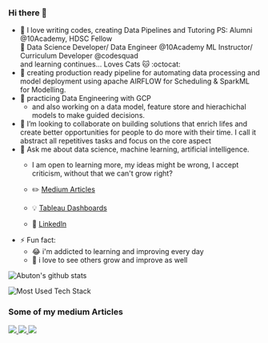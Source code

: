 ### Hi there 👋

- :book: I love writing codes, creating Data Pipelines and Tutoring PS: Alumni @10Academy, HDSC Fellow <br>
                :eyes: Data Science Developer/ Data Engineer @10Academy  ML Instructor/ Curriculum Developer @codesquad <br>
               and learning continues... Loves Cats 🐱 :octocat: 
- 🔭 creating production ready pipeline for automating data processing and model deployment using apache AIRFLOW for Scheduling & SparkML for Modelling.
- 🌱 practicing Data Engineering with GCP 
  - and also working on a data model, feature store and hierachichal models to make guided decisions.
- 👯 I’m looking to collaborate on building solutions that enrich lifes and create better opportunities for people to do more with their time. I call it abstract all repetitives tasks and focus on the core aspect
- 💬 Ask me about data science, machine learning, artificial intelligence.
  - I am open to learning more, my ideas might be wrong, I accept criticism, without that we can't grow right?

  - :pencil2: [Medium Articles](https://medium.com/@alaroabubakarolayemi_17412)
  - :bulb: [Tableau Dashboards](https://public.tableau.com/profile/abubakar.alaro3266#!/)
  - :office: [Linkedln](https://www.linkedln.com/in/abubakar-olayemi-alaro)
- ⚡ Fun fact: 
  - :joy: i'm addicted to learning and improving every day
  - :pencil: i love to see others grow and improve as well
 
 ![Abuton's github stats](https://github-readme-stats.vercel.app/api?username=Abuton&count_private=true&show_icons=true&theme=radical&hide_rank=false)
 
 ![Most Used Tech Stack](https://github-readme-stats.vercel.app/api/top-langs/?username=Abuton)
 
 ### Some of my medium Articles
<a target="_blank" href="https://gtihub-readme-medium-recent-article.vercel.app/medium/@alaroabubakarolayemi_17412"><img src="https://github-readme-medium-recent-article.vercel.app/medium/@alaroabubakarolayemi_17412/0">
<a target="_blank" href="https://gtihub-readme-medium-recent-article.vercel.app/medium/@alaroabubakarolayemi_17412"><img src="https://github-readme-medium-recent-article.vercel.app/medium/@alaroabubakarolayemi_17412/1">
<a target="_blank" href="https://gtihub-readme-medium-recent-article.vercel.app/medium/@alaroabubakarolayemi_17412"><img src="https://github-readme-medium-recent-article.vercel.app/medium/@alaroabubakarolayemi_17412/2">
